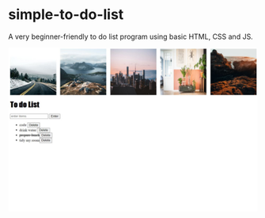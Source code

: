 # simple-to-do-list

A very beginner-friendly to do list program using basic HTML, CSS and JS.



![alt text](https://github.com/simay1224/simple-to-do-list/blob/main/simple_to_do_list.JPG?raw=true)
